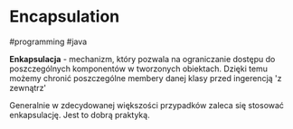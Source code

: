 # Encapsulation
#programming #java 

**Enkapsulacja** - mechanizm, który pozwala na ograniczanie dostępu do poszczególnych komponentów w tworzonych obiektach.
Dzięki temu możemy chronić poszczególne membery danej klasy przed ingerencją 'z zewnątrz'

Generalnie w zdecydowanej większości przypadków zaleca się stosować enkapsulację. Jest to dobrą praktyką.